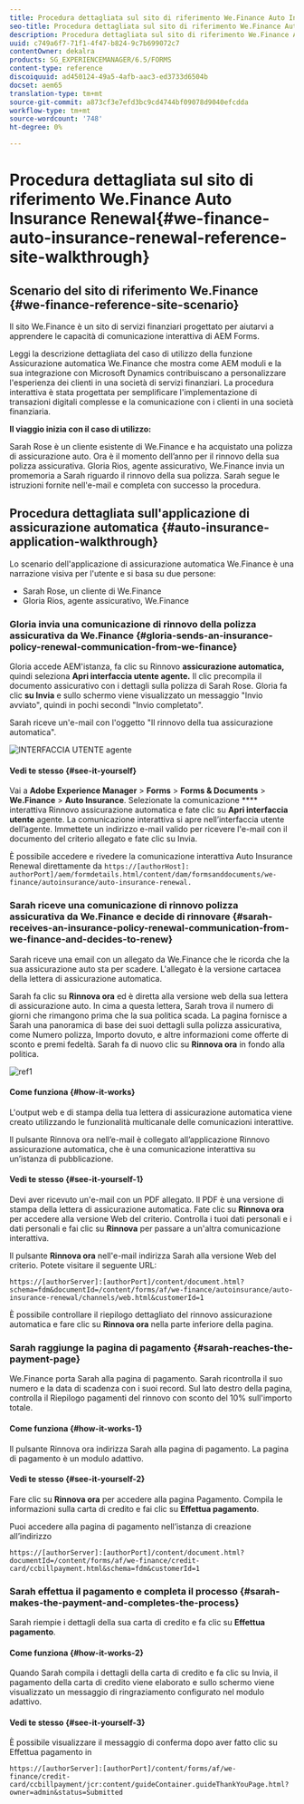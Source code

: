```yaml
---
title: Procedura dettagliata sul sito di riferimento We.Finance Auto Insurance Renewal
seo-title: Procedura dettagliata sul sito di riferimento We.Finance Auto Insurance Renewal
description: Procedura dettagliata sul sito di riferimento We.Finance Auto Insurance Renewal
uuid: c749a6f7-71f1-4f47-b824-9c7b699072c7
contentOwner: dekalra
products: SG_EXPERIENCEMANAGER/6.5/FORMS
content-type: reference
discoiquuid: ad450124-49a5-4afb-aac3-ed3733d6504b
docset: aem65
translation-type: tm+mt
source-git-commit: a873cf3e7efd3bc9cd4744bf09078d9040efcdda
workflow-type: tm+mt
source-wordcount: '748'
ht-degree: 0%

---
```



# Procedura dettagliata sul sito di riferimento We.Finance Auto Insurance Renewal{#we-finance-auto-insurance-renewal-reference-site-walkthrough}

## Scenario del sito di riferimento We.Finance  {#we-finance-reference-site-scenario}

Il sito We.Finance è un sito di servizi finanziari progettato per aiutarvi a apprendere le capacità di comunicazione interattiva di  AEM Forms.

Leggi la descrizione dettagliata del caso di utilizzo della funzione Assicurazione automatica We.Finance che mostra come AEM moduli e la sua integrazione con Microsoft Dynamics contribuiscano a personalizzare l&#39;esperienza dei clienti in una società di servizi finanziari. La procedura interattiva è stata progettata per semplificare l&#39;implementazione di transazioni digitali complesse e la comunicazione con i clienti in una società finanziaria.

**Il viaggio inizia con il caso di utilizzo:**

Sarah Rose è un cliente esistente di We.Finance e ha acquistato una polizza di assicurazione auto. Ora è il momento dell’anno per il rinnovo della sua polizza assicurativa. Gloria Rios, agente assicurativo, We.Finance invia un promemoria a Sarah riguardo il rinnovo della sua polizza. Sarah segue le istruzioni fornite nell&#39;e-mail e completa con successo la procedura.

## Procedura dettagliata sull&#39;applicazione di assicurazione automatica {#auto-insurance-application-walkthrough}

Lo scenario dell&#39;applicazione di assicurazione automatica We.Finance è una narrazione visiva per l&#39;utente e si basa su due persone:

* Sarah Rose, un cliente di We.Finance
* Gloria Rios, agente assicurativo, We.Finance

### Gloria invia una comunicazione di rinnovo della polizza assicurativa da We.Finance {#gloria-sends-an-insurance-policy-renewal-communication-from-we-finance}

Gloria accede AEM&#39;istanza, fa clic su Rinnovo **assicurazione automatica,** quindi seleziona **Apri interfaccia utente agente.** Il clic precompila il documento assicurativo con i dettagli sulla polizza di Sarah Rose. Gloria fa clic **su Invia** e sullo schermo viene visualizzato un messaggio &quot;Invio avviato&quot;, quindi in pochi secondi &quot;Invio completato&quot;.

Sarah riceve un&#39;e-mail con l&#39;oggetto &quot;Il rinnovo della tua assicurazione automatica&quot;.

![INTERFACCIA UTENTE agente](assets/agent_ui_email_new.png)

#### Vedi te stesso {#see-it-yourself}

Vai a **Adobe Experience Manager** > **Forms** > **Forms &amp; Documents** > **We.Finance** > **Auto Insurance**. Selezionate la comunicazione **** interattiva Rinnovo assicurazione automatica e fate clic su **Apri interfaccia utente** agente. La comunicazione interattiva si apre nell’interfaccia utente dell’agente. Immettete un indirizzo e-mail valido per ricevere l&#39;e-mail con il documento del criterio allegato e fate clic su Invia.

È possibile accedere e rivedere la comunicazione interattiva Auto Insurance Renewal direttamente da `https://[authorHost]: authorPort]/aem/formdetails.html/content/dam/formsanddocuments/we-finance/autoinsurance/auto-insurance-renewal.`

### Sarah riceve una comunicazione di rinnovo polizza assicurativa da We.Finance e decide di rinnovare {#sarah-receives-an-insurance-policy-renewal-communication-from-we-finance-and-decides-to-renew}

Sarah riceve una email con un allegato da We.Finance che le ricorda che la sua assicurazione auto sta per scadere. L&#39;allegato è la versione cartacea della lettera di assicurazione automatica.

Sarah fa clic su **Rinnova ora** ed è diretta alla versione web della sua lettera di assicurazione auto. In cima a questa lettera, Sarah trova il numero di giorni che rimangono prima che la sua politica scada. La pagina fornisce a Sarah una panoramica di base dei suoi dettagli sulla polizza assicurativa, come Numero polizza, Importo dovuto, e altre informazioni come offerte di sconto e premi fedeltà. Sarah fa di nuovo clic su **Rinnova ora** in fondo alla politica.

![ref1](assets/ref1.png)

#### Come funziona {#how-it-works}

L&#39;output web e di stampa della tua lettera di assicurazione automatica viene creato utilizzando le funzionalità multicanale delle comunicazioni interattive.

Il pulsante Rinnova ora nell’e-mail è collegato all’applicazione Rinnovo assicurazione automatica, che è una comunicazione interattiva su un’istanza di pubblicazione.

#### Vedi te stesso {#see-it-yourself-1}

Devi aver ricevuto un&#39;e-mail con un PDF allegato. Il PDF è una versione di stampa della lettera di assicurazione automatica. Fate clic su **Rinnova ora** per accedere alla versione Web del criterio. Controlla i tuoi dati personali e i dati personali e fai clic su **Rinnova** per passare a un&#39;altra comunicazione interattiva.

Il pulsante **Rinnova ora** nell&#39;e-mail indirizza Sarah alla versione Web del criterio. Potete visitare il seguente URL:

`https://[authorServer]:[authorPort]/content/document.html?schema=fdm&documentId=/content/forms/af/we-finance/autoinsurance/auto-insurance-renewal/channels/web.html&customerId=1`

È possibile controllare il riepilogo dettagliato del rinnovo assicurazione automatica e fare clic su **Rinnova ora** nella parte inferiore della pagina.

### Sarah raggiunge la pagina di pagamento {#sarah-reaches-the-payment-page}

We.Finance porta Sarah alla pagina di pagamento. Sarah ricontrolla il suo numero e la data di scadenza con i suoi record. Sul lato destro della pagina, controlla il Riepilogo pagamenti del rinnovo con sconto del 10% sull&#39;importo totale.

#### Come funziona {#how-it-works-1}

Il pulsante Rinnova ora indirizza Sarah alla pagina di pagamento. La pagina di pagamento è un modulo adattivo.

#### Vedi te stesso {#see-it-yourself-2}

Fare clic su **Rinnova ora** per accedere alla pagina Pagamento. Compila le informazioni sulla carta di credito e fai clic su **Effettua pagamento**.

Puoi accedere alla pagina di pagamento nell’istanza di creazione all’indirizzo

`https://[authorServer]:[authorPort]/content/document.html?documentId=/content/forms/af/we-finance/credit-card/ccbillpayment.html&schema=fdm&customerId=1`

### Sarah effettua il pagamento e completa il processo {#sarah-makes-the-payment-and-completes-the-process}

Sarah riempie i dettagli della sua carta di credito e fa clic su **Effettua pagamento**.

#### Come funziona {#how-it-works-2}

Quando Sarah compila i dettagli della carta di credito e fa clic su Invia, il pagamento della carta di credito viene elaborato e sullo schermo viene visualizzato un messaggio di ringraziamento configurato nel modulo adattivo.

#### Vedi te stesso {#see-it-yourself-3}

È possibile visualizzare il messaggio di conferma dopo aver fatto clic su Effettua pagamento in

`https://[authorServer]:[authorPort]/content/forms/af/we-finance/credit-card/ccbillpayment/jcr:content/guideContainer.guideThankYouPage.html?owner=admin&status=Submitted`
